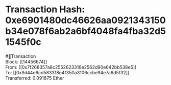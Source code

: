 
Transaction Hash: 0xe6901480dc46626aa0921343150b34e078f6ab2a6bf4048fa4fba32d51545f0c
====================================================================================
  
#💸Transaction  
Block: [[14456674]]  
From: [[0x7f268357a8c2552623316e2562d90e642bb538e5]]  
To: [[0x9d44e6cd583318e4f350a3106ccbe94e7a6d5f32]]  
Transferred: 0.091875 Ether